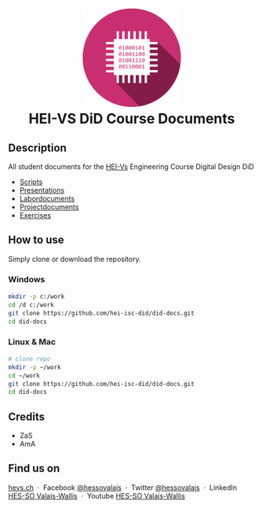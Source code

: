 <h1 align="center">
  <br>
  <img src="./img/DiD_logo.gif" alt="DiD Logo" width="200" height="200">
  <br>
  HEI-VS DiD Course Documents
  <br>
</h1>

## Description

All student documents for the [HEI-Vs](https://hevs.ch/isc) Engineering Course Digital Design DiD
* [Scripts](course/)
* [Presentations](slides/)
* [Labordocuments](labo)
* [Projectdocuments](project)
* [Exercises](exercises)

## How to use

Simply clone or download the repository.

### Windows

  ```bash
  mkdir -p c:/work
  cd /d c:/work
  git clone https://github.com/hei-isc-did/did-docs.git
  cd did-docs
  ```

### Linux & Mac

  ```bash
  # clone repo
  mkdir -p ~/work
  cd ~/work
  git clone https://github.com/hei-isc-did/did-docs.git
  cd did-docs
  ```

## Credits

* ZaS
* AmA

## Find us on

[hevs.ch](https://www.hevs.ch) &nbsp;&middot;&nbsp;
Facebook [@hessovalais](https://www.facebook.com/hessovalais) &nbsp;&middot;&nbsp;
Twitter [@hessovalais](https://twitter.com/hessovalais) &nbsp;&middot;&nbsp;
LinkedIn [HES-SO Valais-Wallis](https://www.linkedin.com/groups/104343/) &nbsp;&middot;&nbsp;
Youtube [HES-SO Valais-Wallis](https://www.youtube.com/user/HESSOVS)
